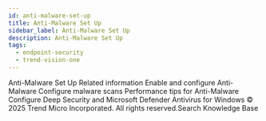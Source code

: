 ```yaml
---
id: anti-malware-set-up
title: Anti-Malware Set Up
sidebar_label: Anti-Malware Set Up
description: Anti-Malware Set Up
tags:
  - endpoint-security
  - trend-vision-one
---
```


 Anti-Malware Set Up Related information Enable and configure Anti-Malware Configure malware scans Performance tips for Anti-Malware Configure Deep Security and Microsoft Defender Antivirus for Windows © 2025 Trend Micro Incorporated. All rights reserved.Search Knowledge Base